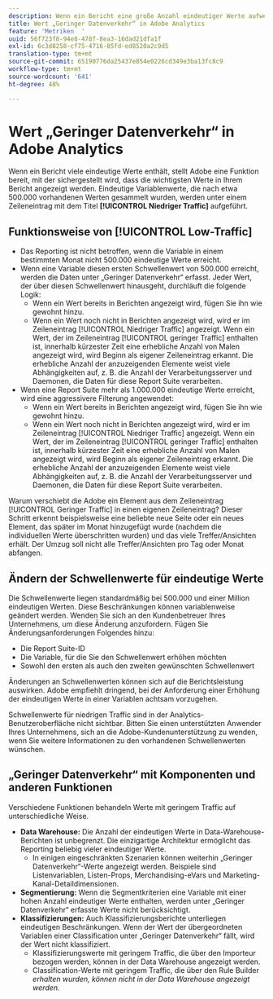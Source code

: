 ```yaml
---
description: Wenn ein Bericht eine große Anzahl eindeutiger Werte aufweist, kann mit Adobe nun sichergestellt werden, dass die wichtigsten Werte in Ihrem Bericht auftauchen.
title: Wert „Geringer Datenverkehr“ in Adobe Analytics
feature: 'Metriken  '
uuid: 56f723f8-94e8-478f-8ea3-16dad21dfa1f
exl-id: 6c3d8258-cf75-4716-85fd-ed8520a2c9d5
translation-type: tm+mt
source-git-commit: 65190776da25437e854e0226cd349e3ba13fc8c9
workflow-type: tm+mt
source-wordcount: '641'
ht-degree: 48%

---
```


# Wert „Geringer Datenverkehr“ in Adobe Analytics

Wenn ein Bericht viele eindeutige Werte enthält, stellt Adobe eine Funktion bereit, mit der sichergestellt wird, dass die wichtigsten Werte in Ihrem Bericht angezeigt werden. Eindeutige Variablenwerte, die nach etwa 500.000 vorhandenen Werten gesammelt wurden, werden unter einem Zeileneintrag mit dem Titel **[!UICONTROL Niedriger Traffic]** aufgeführt.

## Funktionsweise von [!UICONTROL Low-Traffic]

* Das Reporting ist nicht betroffen, wenn die Variable in einem bestimmten Monat nicht 500.000 eindeutige Werte erreicht.
* Wenn eine Variable diesen ersten Schwellenwert von 500.000 erreicht, werden die Daten unter „Geringer Datenverkehr“ erfasst. Jeder Wert, der über diesen Schwellenwert hinausgeht, durchläuft die folgende Logik:
   * Wenn ein Wert bereits in Berichten angezeigt wird, fügen Sie ihn wie gewohnt hinzu.
   * Wenn ein Wert noch nicht in Berichten angezeigt wird, wird er im Zeileneintrag [!UICONTROL Niedriger Traffic] angezeigt. Wenn ein Wert, der im Zeileneintrag [!UICONTROL geringer Traffic] enthalten ist, innerhalb kürzester Zeit eine erhebliche Anzahl von Malen angezeigt wird, wird Beginn als eigener Zeileneintrag erkannt. Die erhebliche Anzahl der anzuzeigenden Elemente weist viele Abhängigkeiten auf, z. B. die Anzahl der Verarbeitungsserver und Daemonen, die Daten für diese Report Suite verarbeiten.
* Wenn eine Report Suite mehr als 1.000.000 eindeutige Werte erreicht, wird eine aggressivere Filterung angewendet:
   * Wenn ein Wert bereits in Berichten angezeigt wird, fügen Sie ihn wie gewohnt hinzu.
   * Wenn ein Wert noch nicht in Berichten angezeigt wird, wird er im Zeileneintrag [!UICONTROL Niedriger Traffic] angezeigt. Wenn ein Wert, der im Zeileneintrag [!UICONTROL geringer Traffic] enthalten ist, innerhalb kürzester Zeit eine erhebliche Anzahl von Malen angezeigt wird, wird Beginn als eigener Zeileneintrag erkannt. Die erhebliche Anzahl der anzuzeigenden Elemente weist viele Abhängigkeiten auf, z. B. die Anzahl der Verarbeitungsserver und Daemonen, die Daten für diese Report Suite verarbeiten.

Warum verschiebt die Adobe ein Element aus dem Zeileneintrag [!UICONTROL Geringer Traffic] in einen eigenen Zeileneintrag? Dieser Schritt erkennt beispielsweise eine beliebte neue Seite oder ein neues Element, das später im Monat hinzugefügt wurde (nachdem die individuellen Werte überschritten wurden) und das viele Treffer/Ansichten erhält. Der Umzug soll nicht alle Treffer/Ansichten pro Tag oder Monat abfangen.

## Ändern der Schwellenwerte für eindeutige Werte

Die Schwellenwerte liegen standardmäßig bei 500.000 und einer Million eindeutigen Werten. Diese Beschränkungen können variablenweise geändert werden. Wenden Sie sich an den Kundenbetreuer Ihres Unternehmens, um diese Änderung anzufordern. Fügen Sie Änderungsanforderungen Folgendes hinzu:

* Die Report Suite-ID
* Die Variable, für die Sie den Schwellenwert erhöhen möchten
* Sowohl den ersten als auch den zweiten gewünschten Schwellenwert

Änderungen an Schwellenwerten können sich auf die Berichtsleistung auswirken. Adobe empfiehlt dringend, bei der Anforderung einer Erhöhung der eindeutigen Werte in einer Variablen achtsam vorzugehen.

Schwellenwerte für niedrigen Traffic sind in der Analytics-Benutzeroberfläche nicht sichtbar. Bitten Sie einen unterstützten Anwender Ihres Unternehmens, sich an die Adobe-Kundenunterstützung zu wenden, wenn Sie weitere Informationen zu den vorhandenen Schwellenwerten wünschen.

## „Geringer Datenverkehr“ mit Komponenten und anderen Funktionen

Verschiedene Funktionen behandeln Werte mit geringem Traffic auf unterschiedliche Weise.

* **Data Warehouse:** Die Anzahl der eindeutigen Werte in Data-Warehouse-Berichten ist unbegrenzt. Die einzigartige Architektur ermöglicht das Reporting beliebig vieler eindeutiger Werte.
   * In einigen eingeschränkten Szenarien können weiterhin „Geringer Datenverkehr“-Werte angezeigt werden. Beispiele sind Listenvariablen, Listen-Props, Merchandising-eVars und Marketing-Kanal-Detaildimensionen.
* **Segmentierung:** Wenn die Segmentkriterien eine Variable mit einer hohen Anzahl eindeutiger Werte enthalten, werden unter „Geringer Datenverkehr“ erfasste Werte nicht berücksichtigt.
* **Klassifizierungen:** Auch Klassifizierungsberichte unterliegen eindeutigen Beschränkungen. Wenn der Wert der übergeordneten Variablen einer Classification unter „Geringer Datenverkehr“ fällt, wird der Wert nicht klassifiziert.
   * Klassifizierungswerte mit geringem Traffic, die über den Importeur bezogen werden, können in der Data Warehouse angezeigt werden. <!-- AN-115871 -->
   * Classification-Werte mit geringem Traffic, die über den Rule Builder *erhalten wurden, können nicht in der Data Warehouse angezeigt werden. <!-- AN-122872 -->*
